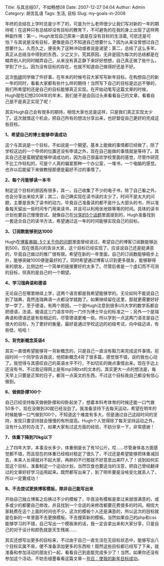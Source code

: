 Title: 与其总结07，不如畅想08
Date: 2007-12-27 04:04
Author: Admin
Category: 胡言乱语
Tags: 生活, 目标
Slug: my-goals-in-2008

年终的总结在上学时总是少不了的，可是为什么老师很少让我们写对新的一年的期待呢！在这种只有总结却没有目标的教育下，不可避免的在我的身上出现了这样两种副作用：第一，Hugh发现自己原来一直是在没有目标的生活着,
可悲还是可怕？与其说是没有目标，更像是自己不知道自己想要什么？因为从来没曾想过自己想要什么，久而久之，便丧失了这种冲动或者说是渴望；第二，总结了这么多年，真正从总结当中得到的东西，少之又少。究其原因，无非是因为每次的总结都是在糊弄别人的同时糊弄自己，从来没有真正静下来好好想想，自己真正做了些什么，学到了什么。因为没有目标的存在，也就不知道自己做得好还是不好。

这次[弥缝][]同学做了件好事，在年末的时候号召大家写写新年目标。在构想自己的新一年的同时，看看大家都有些什么样的期待！当然写下自己的目标是远远不够的，我们所希望的还是自己的目标能够真正实现。在开始动笔写这篇文章的时候，Hugh就在幻想2008年的年末，我们是不是会回过头来看看自己的文章，看看自己是不是真正实现了呢！

其实Hugh自己会有很多的期待，相信大家也总是这样，只是我们真正实现太少了。这次就借这个机会，把自己所有的想法分享出来，也好督促自己更好的完成这些目标。

**1、希望自己的博士能够申请成功**

这个与其说是一个目标，不如说是一个期望。基本上能做的事情都已经做了，除了学校这边的一个导师的位置还没有申请之外，现在自己能做的事情就是等待了。其实自己还是蛮期望能够申请成功的，因为自己很喜欢学校里面的感觉，尽管作研究不比工作轻松的，可是个人真的偏爱那种一个办公室，一堆书，一个电脑的感觉。也许以后能留下来做教授那便是最好不过的事情了。

**2、每个月能够读一本书**

制定这个目标的原因有很多，其一，自己收集了不少的电子书，除了自己看之外，也会分享出来给大家；其二，自己确实现在读书读的太少了，时间不是太大的问题，主要是丧失了读书的动力。毕竟自己准备读的都不是什么大部头的书，所以准备每天留出一些时间专门用来读书，并且可以利用坐地铁等等的时间。具体的读书计划也要自己慢慢尝试，就像自己在[分享的5个话题][]里面提到的，Hugh准备找到一套适合自己的读书方法，希望通过这一年的时间能够实现自己的目标。

**3、订阅数能够到达1000**

Hugh在[博客串联:
5个关于你的问题][]里面曾经说过，希望自己的博客订阅数能够达到500，现在很高兴的告诉大家，这个目标已经实现了。应该说自己还是挺满意的，毕竟自己做过的推广很有限。希望在新的一年里面，自己的订阅数能够稳步上升，能够突破1000便是最好的了。同时希望通过博客认识到更多朋友，能够聊得来的朋友，比侧边栏一个简单的链接要好的太多了。尽管后者是一个虚幻而不可测的目标，但真的是自己的一个期望。

**4、学习瑞典语和德语**

无论自己在哪里继续上学，这两个语言都是我希望能够学的。无论如何不能说自己到了瑞典，竟然连瑞典语一点都没学就跑了。如果继续留在这里，那就更需要好好学一学了。至于德语，有两个原因，一个是Hugh注意到很多US大学的数学系都会把德语，法语，俄语这三门语言中的一门作为博士毕业的标准之一；另外一个是瑞典语和德语还是有些相近的，尽管德语更难一些。所以学到一点这两门语言是自己很大的目标，为了更好的衡量，最好是通过学校这边的初级考试，向中级迈进，有些低，哈哈！

**5、背完新概念英语4**

其实一直很希望能够背一背新概念的，只是自己一直没有毅力来完成这件事情。前段时间一个同学告诉我说，他把新概念4背了很多篇，感觉很不错，说的我也心动了。我觉得与其感叹自己的英语水平不行，不如切实的做点事情出来。现在手边上还没有书，不过我记得网上是有mp3和txt的文本的。其实更大一点的想法是，每天早上只要是正常的日子，都背一点英文的东西，不过这个目标我自己都没有信心做到。

**6、做俯卧撑100个**

自己已经坚持每天做俯卧撑和仰卧起坐了，想着本科考体育的时候还能一口气做50多个，现在没做到30就已经没劲了。我准备坚持下去每天运动，希望在明年的时候能够一口气做到100个。不知道这个难度有多大，但是通过自己这段时间的坚持，发现只要坚持就会慢慢的有所提高。Hugh个人觉得除了每天坚持运动之外，没有什么好的办法了。如果大家有过这方面的经验，不妨分享一下，非常感谢！

**7、体重下降到70kg以下**

上了四年大学，本事没长多少，体重倒是长了有10公斤，哎……尽管身体各方面感觉都不错，而且现在的体重已经相对稳定了很久了，不过还是希望能够把体重减回去，本来人长得就对不起大家，再胖的不行那就不好意思出来吓人了！说到如何实现这个目标，准备制定一个运动计划，当然饮食也要适当的注意，把自己曾经翻译过的文章好好学习运用起来。既然都写出来了，到了明年要是没啥变化就丢人了，所以一定要成功！

**8、不去尝试更换博客模板，除非自己能写出来**

开始自己独立博客之后换过不少的模板了，毕竟没有模板是拿过来就很满意的，或多或少的都要自己修改，并且找到一个合适的来修改都要花费很多的时间。相信大家耗费在这个上面的时间也不少。这次的模板个人还是满意的，所以这次的目标就是在新的一年里面不去更换模板，不去搜索新的模板。当然如果自己的php和css能够学习的不错，自己写出一个模板来的话，我一定会拿出来和大家分享，只是自己的对于设计和颜色就是天生残疾……

其实还想写出更多的目标来，不过由于自己一直生活在无目标状态中，能够写出八个目标实属不易，便不准备添加更多的东西啦！既然这些目标都已经写了下来，就准备和参加活动的朋友们一起，看看自己到底能完成多少了！当然，如果你还没有参加这个活动，不妨去褪墨看看这篇文章－[号召：使我的新年目标成功][]。

  [弥缝]: http://www.mifengtd.cn
  [分享的5个话题]: http://www.quhuashuai.com/2007/12/share-five-topics-with-you/
  [博客串联: 5个关于你的问题]: http://www.quhuashuai.com/2007/11/5-questions-about-hugh/
  [号召：使我的新年目标成功]: http://www.mifengtd.cn/articles/mifengtd-my-new-years-resolutions.html
